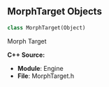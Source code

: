 ## MorphTarget Objects

```python
class MorphTarget(Object)
```

Morph Target

**C++ Source:**

- **Module**: Engine
- **File**: MorphTarget.h

<a id="unreal.BodySetupCore"></a>